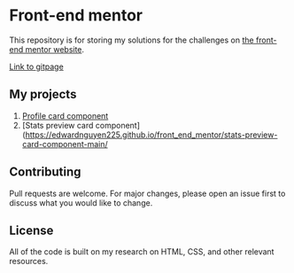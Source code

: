 # Front-end mentor

This repository is for storing my solutions for the challenges on [the front-end mentor website](https://www.frontendmentor.io/).

[Link to gitpage](https://edwardnguyen225.github.io/front_end_mentor/)

## My projects

1. [Profile card component](https://edwardnguyen225.github.io/front_end_mentor/profile-card-component-main/)
2. [Stats preview card component](https://edwardnguyen225.github.io/front_end_mentor/stats-preview-card-component-main/

## Contributing
Pull requests are welcome. For major changes, please open an issue first to discuss what you would like to change.

## License
All of the code is built on my research on HTML, CSS, and other relevant resources.

